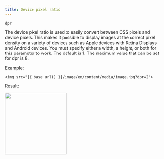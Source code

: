 ```yaml
---
title: Device pixel ratio
---
```


`dpr`

The device pixel ratio is used to easily convert between CSS pixels and device pixels. This makes it possible to display images at the correct pixel density on a variety of devices such as Apple devices with Retina Displays and Android devices. You must specify either a width, a height, or both for this parameter to work. The default is 1. The maximum value that can be set for dpr is 8.

Example:

```twig
<img src="{{ base_url() }}/image/en/content/media/image.jpg?dpr=2">
```

Result:

<img width="200" class="inline" src="[base_url]/image/en/content/media/image.jpg?q=70&w=200&h=200&dpr=2">
